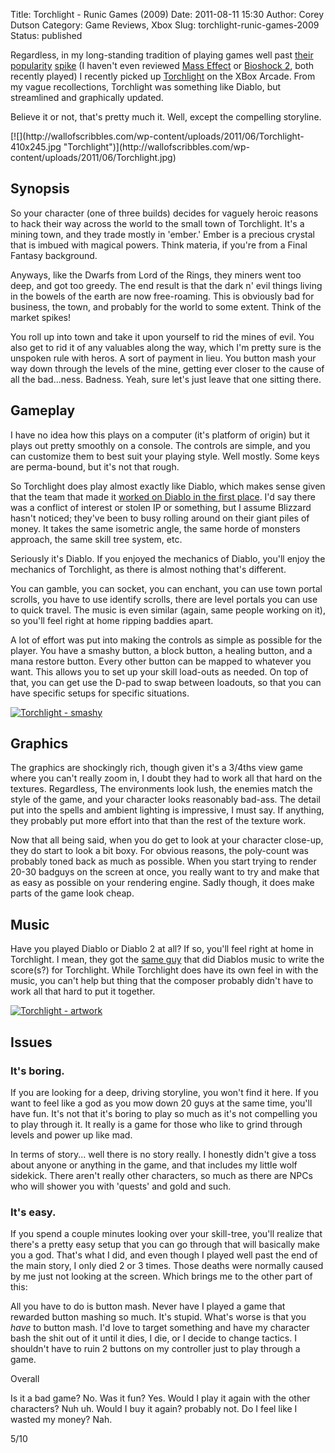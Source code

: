 Title: Torchlight - Runic Games (2009)
Date: 2011-08-11 15:30
Author: Corey Dutson
Category: Game Reviews, Xbox
Slug: torchlight-runic-games-2009
Status: published

Regardless, in my long-standing tradition of playing games well past
[their](/2011/bioshock/ "Bioshock – 2K (2007)")
[popularity](/2011/borderlands/ "Borderlands – Gearbox (2009)")
[spike](/2009/time-hollow-konami-2008/ "Time Hollow – Konami (2008)") (I
haven't even reviewed [Mass
Effect](http://www.amazon.co.uk/gp/product/B004TG5PA6/ref=as_li_ss_tl?ie=UTF8&tag=walofscr-21&linkCode=as2&camp=1634&creative=19450&creativeASIN=B004TG5PA6 "amazon.co.uk - Mass Effect (XBox 360)")
or [Bioshock
2](http://www.amazon.co.uk/gp/product/B002PY7J6C/ref=as_li_ss_tl?ie=UTF8&tag=walofscr-21&linkCode=as2&camp=1634&creative=19450&creativeASIN=B002PY7J6C "amazon.co.uk - Bioshock 2 (XBox 360)"),
both recently played) I recently picked up
[Torchlight](http://marketplace.xbox.com/en-GB/Product/Torchlight/66acd000-77fe-1000-9115-d80258410a7e "Xbox.com - Torchlight")
on the XBox Arcade. From my vague recollections, Torchlight was
something like Diablo, but streamlined and graphically updated.

Believe it or not, that's pretty much it. Well, except the compelling
storyline.

<!-- PELICAN_END_SUMMARY -->[![](http://wallofscribbles.com/wp-content/uploads/2011/06/Torchlight-410x245.jpg "Torchlight")](http://wallofscribbles.com/wp-content/uploads/2011/06/Torchlight.jpg)

Synopsis
--------

So your character (one of three builds) decides for vaguely heroic
reasons to hack their way across the world to the small town of
Torchlight. It's a mining town, and they trade mostly in 'ember.' Ember
is a precious crystal that is imbued with magical powers. Think materia,
if you're from a Final Fantasy background.

Anyways, like the Dwarfs from Lord of the Rings, they miners went too
deep, and got too greedy. The end result is that the dark n' evil things
living in the bowels of the earth are now free-roaming. This is
obviously bad for business, the town, and probably for the world to some
extent. Think of the market spikes!

You roll up into town and take it upon yourself to rid the mines of
evil. You also get to rid it of any valuables along the way, which I'm
pretty sure is the unspoken rule with heros. A sort of payment
in lieu. You button mash your way down through the levels of the mine,
getting ever closer to the cause of all the bad...ness. Badness. Yeah,
sure let's just leave that one sitting there.

Gameplay
--------

I have no idea how this plays on a computer (it's platform of origin)
but it plays out pretty smoothly on a console. The controls are simple,
and you can customize them to best suit your playing style. Well mostly.
Some keys are perma-bound, but it's not that rough.

So Torchlight does play almost exactly like Diablo, which makes sense
given that the team that made it [worked on Diablo in the first
place](http://en.wikipedia.org/wiki/Torchlight "Wikipedia - Torchlight").
I'd say there was a conflict of interest or stolen IP or something, but
I assume Blizzard hasn't noticed; they've been to busy rolling around on
their giant piles of money. It takes the same isometric angle, the
same horde of monsters approach, the same skill tree system, etc.

Seriously it's Diablo. If you enjoyed the mechanics of Diablo, you'll
enjoy the mechanics of Torchlight, as there is almost nothing that's
different.

You can gamble, you can socket, you can enchant, you can use town portal
scrolls, you have to use identify scrolls, there are level portals you
can use to quick travel. The music is even similar (again, same people
working on it), so you'll feel right at home ripping baddies apart.

A lot of effort was put into making the controls as simple as possible
for the player. You have a smashy button, a block button, a healing
button, and a mana restore button. Every other button can be mapped to
whatever you want. This allows you to set up your skill load-outs as
needed. On top of that, you can get use the D-pad to swap between
loadouts, so that you can have specific setups for specific situations.

[![](http://wallofscribbles.com/wp-content/uploads/2011/06/smashy-410x256.jpg "Torchlight - smashy")](http://wallofscribbles.com/wp-content/uploads/2011/06/smashy.jpg)

Graphics
--------

The graphics are shockingly rich, though given it's a 3/4ths view game
where you can't really zoom in, I doubt they had to work all that hard
on the textures. Regardless, The environments look lush, the enemies
match the style of the game, and your character looks reasonably
bad-ass. The detail put into the spells and ambient lighting is
impressive, I must say. If anything, they probably put more effort into
that than the rest of the texture work.

Now that all being said, when you do get to look at your character
close-up, they do start to look a bit boxy. For obvious reasons, the
poly-count was probably toned back as much as possible. When you start
trying to render 20-30 badguys on the screen at once, you really want to
try and make that as easy as possible on your rendering engine. Sadly
though, it does make parts of the game look cheap.

Music
-----

Have you played Diablo or Diablo 2 at all? If so, you'll feel right at
home in Torchlight. I mean, they got the [same
guy](http://en.wikipedia.org/wiki/Matt_Uelmen "Wikipedia - Matt Uelmen")
that did Diablos music to write the score(s?) for Torchlight. While
Torchlight does have its own feel in with the music, you can't help but
thing that the composer probably didn't have to work all that hard to
put it together.

[![](http://wallofscribbles.com/wp-content/uploads/2011/06/artwork-410x307.jpg "Torchlight - artwork")](http://wallofscribbles.com/wp-content/uploads/2011/06/artwork.jpg)

Issues
------

### It's boring.

If you are looking for a deep, driving storyline, you won't find it
here. If you want to feel like a god as you mow down 20 guys at the same
time, you'll have fun. It's not that it's boring to play so much as it's
not compelling you to play through it. It really is a game for those who
like to grind through levels and power up like mad.

In terms of story... well there is no story really. I honestly didn't
give a toss about anyone or anything in the game, and that includes my
little wolf sidekick. There aren't really other characters, so much as
there are NPCs who will shower you with 'quests' and gold and such.

### It's easy.

If you spend a couple minutes looking over your skill-tree, you'll
realize that there's a pretty easy setup that you can go through that
will basically make you a god. That's what I did, and even though I
played well past the end of the main story, I only died 2 or 3 times.
Those deaths were normally caused by me just not looking at the screen.
Which brings me to the other part of this:

All you have to do is button mash. Never have I played a game that
rewarded button mashing so much. It's stupid. What's worse is that you
*have* to button mash. I'd love to target something and have my
character bash the shit out of it until it dies, I die, or I decide to
change tactics. I shouldn't have to ruin 2 buttons on my controller just
to play through a game.

Overall

Is it a bad game? No. Was it fun? Yes. Would I play it again with the
other characters? Nuh uh. Would I buy it again? probably not. Do I feel
like I wasted my money? Nah.

5/10
